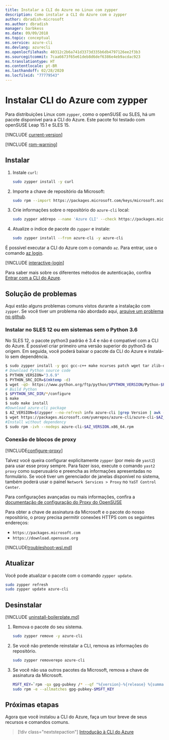```yaml
---
title: Instalar a CLI do Azure no Linux com zypper
description: Como instalar a CLI do Azure com o zypper
author: dbradish-microsoft
ms.author: dbradish
manager: barbkess
ms.date: 09/09/2018
ms.topic: conceptual
ms.service: azure-cli
ms.devlang: azurecli
ms.openlocfilehash: 40312c2b6a741d3373d335b6db4797126ee2f3b3
ms.sourcegitcommit: 7caa6673f65e61deb8d6def6386e4eb9acdac923
ms.translationtype: HT
ms.contentlocale: pt-BR
ms.lasthandoff: 02/28/2020
ms.locfileid: "77779543"
---
```

# <a name="install-azure-cli-with-zypper"></a>Instalar CLI do Azure com zypper

Para distribuições Linux com `zypper`, como o openSUSE ou SLES, há um pacote disponível para a CLI do Azure. Este pacote foi testado com openSUSE Leap 15.1 e SLES 15.

[!INCLUDE [current-version](includes/current-version.md)]

[!INCLUDE [rpm-warning](includes/rpm-warning.md)]

## <a name="install"></a>Instalar

1. Instale `curl`:

   ```bash
   sudo zypper install -y curl
   ```

2. Importe a chave de repositório da Microsoft:

   ```bash
   sudo rpm --import https://packages.microsoft.com/keys/microsoft.asc
   ```

3. Crie informações sobre o repositório do `azure-cli` local:

   ```bash
   sudo zypper addrepo --name 'Azure CLI' --check https://packages.microsoft.com/yumrepos/azure-cli azure-cli
   ```

4. Atualize o índice de pacote do `zypper` e instale:

   ```bash
   sudo zypper install --from azure-cli -y azure-cli
   ```

É possível executar a CLI do Azure com o comando `az`. Para entrar, use o comando [az login](/cli/azure/reference-index#az-login).

[!INCLUDE [interactive-login](includes/interactive-login.md)]

Para saber mais sobre os diferentes métodos de autenticação, confira [Entrar com a CLI do Azure](authenticate-azure-cli.md).

## <a name="troubleshooting"></a>Solução de problemas

Aqui estão alguns problemas comuns vistos durante a instalação com `zypper`. Se você tiver um problema não abordado aqui, [arquive um problema no github](https://github.com/Azure/azure-cli/issues).

### <a name="install-on-sles-12-or-other-systems-without-python-36"></a>Instalar no SLES 12 ou em sistemas sem o Python 3.6

No SLES 12, o pacote python3 padrão é 3.4 e não é compatível com a CLI do Azure. É possível criar primeiro uma versão superior do python3 da origem. Em seguida, você poderá baixar o pacote da CLI do Azure e instalá-lo sem dependência.
```bash
$ sudo zypper install -y gcc gcc-c++ make ncurses patch wget tar zlib-devel zlib openssl-devel
# Download Python source code
$ PYTHON_VERSION="3.6.9"
$ PYTHON_SRC_DIR=$(mktemp -d)
$ wget -qO- https://www.python.org/ftp/python/$PYTHON_VERSION/Python-$PYTHON_VERSION.tgz | tar -xz -C "$PYTHON_SRC_DIR"
# Build Python
$ $PYTHON_SRC_DIR/*/configure
$ make
$ sudo make install
#Download azure-cli package 
$ AZ_VERSION=$(zypper --no-refresh info azure-cli |grep Version | awk -F': ' '{print $2}' | awk '{$1=$1;print}')
$ wget https://packages.microsoft.com/yumrepos/azure-cli/azure-cli-$AZ_VERSION.x86_64.rpm
#Install without dependency
$ sudo rpm -ivh --nodeps azure-cli-$AZ_VERSION.x86_64.rpm
```

### <a name="proxy-blocks-connection"></a>Conexão de blocos de proxy

[!INCLUDE[configure-proxy](includes/configure-proxy.md)]

Talvez você queira configurar explicitamente `zypper` (por meio de `yast2`) para usar esse proxy sempre. Para fazer isso, execute o comando `yast2 proxy` como superusuário e preencha as informações apresentadas no formulário. Se você tiver um gerenciador de janelas disponível no sistema, também poderá usar o painel `Network Services > Proxy` no `YaST Control Center`.

Para configurações avançadas ou mais informações, confira a [documentação de configuração do Proxy do OpenSUSE](https://www.suse.com/documentation/slms1/book_slms/data/sec_wy_config_updates_proxy.html)

Para obter a chave de assinatura da Microsoft e o pacote do nosso repositório, o proxy precisa permitir conexões HTTPS com os seguintes endereços:

* `https://packages.microsoft.com`
* `https://download.opensuse.org`

[!INCLUDE[troubleshoot-wsl.md](includes/troubleshoot-wsl.md)]

## <a name="update"></a>Atualizar

Você pode atualizar o pacote com o comando `zypper update`.

```bash
sudo zypper refresh
sudo zypper update azure-cli
```

## <a name="uninstall"></a>Desinstalar

[!INCLUDE [uninstall-boilerplate.md](includes/uninstall-boilerplate.md)]

1. Remova o pacote do seu sistema.

    ```bash
    sudo zypper remove -y azure-cli
    ```

2. Se você não pretende reinstalar a CLI, remova as informações do repositório.

   ```bash
   sudo zypper removerepo azure-cli
   ```

3. Se você não usa outros pacotes da Microsoft, remova a chave de assinatura da Microsoft.

   ```bash
   MSFT_KEY=`rpm -qa gpg-pubkey /* --qf "%{version}-%{release} %{summary}\n" | grep Microsoft | awk '{print $1}'`
   sudo rpm -e --allmatches gpg-pubkey-$MSFT_KEY
   ```

## <a name="next-steps"></a>Próximas etapas

Agora que você instalou a CLI do Azure, faça um tour breve de seus recursos e comandos comuns.

> [!div class="nextstepaction"]
> [Introdução à CLI do Azure](get-started-with-azure-cli.md)
